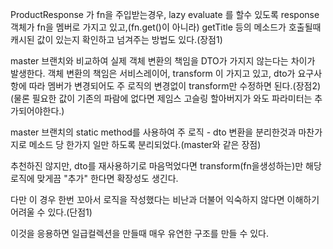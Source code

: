 ProductResponse 가 fn을 주입받는경우, 
lazy evaluate 를 할수 있도록 response 객체가 fn을 멤버로 가지고 있고,(fn.get()이 아니라)
getTitle 등의 메소드가 호출될때 캐시된 값이 있는지 확인하고 넘겨주는 방법도 있다.(장점1)

master 브랜치와 비교하여 실제 객체 변환의 책임을 DTO가 가지지 않는다는 차이가 발생한다.
객체 변환의 책임은 서비스레이어, transform 이 가지고 있고,
dto가 요구사항에 따라 멤버가 변경되어도 주 로직의 변경없이 transform만 수정하면 된다.(장점2)
(물론 필요한 값이 기존의 파람에 없다면 제임스 고슬링 할아버지가 와도 파라미터는 추가되어야한다.)

master 브랜치의 static method를 사용하여 주 로직 - dto 변환을 분리한것과 마찬가지로
메소드 당 한가지 일만 하도록 분리되었다.(master와 같은 장점)

추천하진 않지만, dto를 재사용하기로 마음먹었다면 transform(fn을생성하는)만 해당 로직에 맞게끔 "추가" 한다면 확장성도 생긴다. 

다만 이 경우 한번 꼬아서 로직을 작성했다는 비난과 더불어 익숙하지 않다면 이해하기 어려울 수 있다.(단점1)

이것을 응용하면 일급컬렉션을 만들때 매우 유연한 구조를 만들 수 있다.